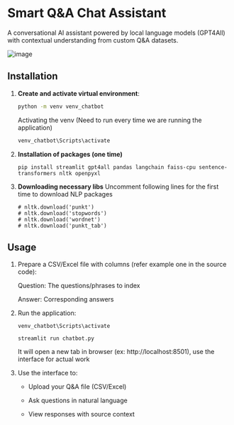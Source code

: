 # Smart Q&A Chat Assistant

A conversational AI assistant powered by local language models (GPT4All) with contextual understanding from custom Q&A datasets.

![image](https://github.com/user-attachments/assets/78c07206-391c-4ef5-ac3f-255b2582924b)


## Installation

1. **Create and activate virtual environment**:
   ```bash
   python -m venv venv_chatbot
   ```

    Activating the venv (Need to run every time we are running the application)
   ```bash
   venv_chatbot\Scripts\activate
   ```

2. **Installation of packages (one time)**
    ```
    pip install streamlit gpt4all pandas langchain faiss-cpu sentence-transformers nltk openpyxl
    ```

3. **Downloading necessary libs**
    Uncomment following lines for the first time to download NLP packages
    ```
    # nltk.download('punkt')
    # nltk.download('stopwords')
    # nltk.download('wordnet')
    # nltk.download('punkt_tab')
    ```

## Usage
1. Prepare a CSV/Excel file with columns (refer example one in the source code):

    Question: The questions/phrases to index

    Answer: Corresponding answers

2. Run the application:

    ```
    venv_chatbot\Scripts\activate
    ```

    ```
    streamlit run chatbot.py
    ```

    It will open a new tab in browser (ex: http://localhost:8501), use the interface for actual work 

3. Use the interface to:

    - Upload your Q&A file (CSV/Excel)

    - Ask questions in natural language

    - View responses with source context
